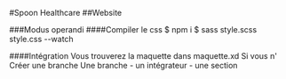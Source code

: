#Spoon Healthcare
##Website

###Modus operandi
####Compiler le css
$ npm i 
$ sass style.scss style.css --watch

####Intégration
Vous trouverez la maquette dans maquette.xd
Si vous n'
Créer une branche
Une branche - un intégrateur - une section
